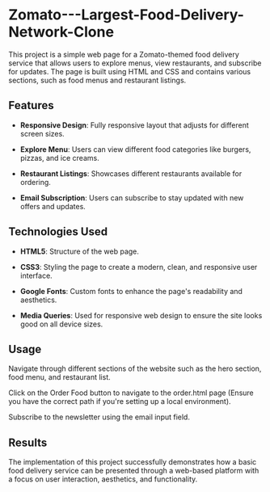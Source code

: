 # Zomato---Largest-Food-Delivery-Network-Clone
This project is a simple web page for a Zomato-themed food delivery service that allows users to explore menus, view restaurants, and subscribe for updates. The page is built using HTML and CSS and contains various sections, such as food menus and restaurant listings.
## Features
- **Responsive Design**: Fully responsive layout that adjusts for different screen sizes.

- **Explore Menu**: Users can view different food categories like burgers, pizzas, and ice creams.

- **Restaurant Listings**: Showcases different restaurants available for ordering.

- **Email Subscription**: Users can subscribe to stay updated with new offers and updates.

## Technologies Used
- **HTML5**: Structure of the web page.

- **CSS3**: Styling the page to create a modern, clean, and responsive user interface.

- **Google Fonts**: Custom fonts to enhance the page's readability and aesthetics.

- **Media Queries**: Used for responsive web design to ensure the site looks good on all device sizes.
## Usage
Navigate through different sections of the website such as the hero section, food menu, and restaurant list.

Click on the Order Food button to navigate to the order.html page (Ensure you have the correct path if you're setting up a local environment).

Subscribe to the newsletter using the email input field.
## Results
The implementation of this project successfully demonstrates how a basic food delivery service can be presented through a web-based platform with a focus on user interaction, aesthetics, and functionality. 
